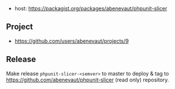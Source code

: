 - host: https://packagist.org/packages/abenevaut/phpunit-slicer

## Project

- https://github.com/users/abenevaut/projects/9

## Release

Make release `phpunit-slicer-<semver>` to master to deploy & tag to https://github.com/abenevaut/phpunit-slicer (read only) repository.
